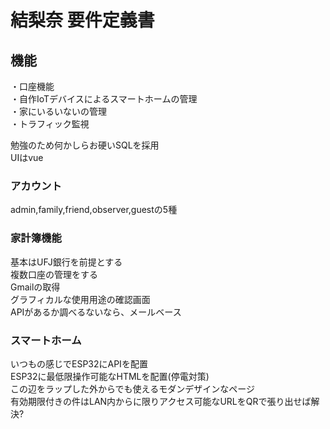# 結梨奈 要件定義書

## 機能
・口座機能  
・自作IoTデバイスによるスマートホームの管理  
・家にいるいないの管理  
・トラフィック監視  

勉強のため何かしらお硬いSQLを採用  
UIはvue  

### アカウント
admin,family,friend,observer,guestの5種  

### 家計簿機能
基本はUFJ銀行を前提とする  
複数口座の管理をする  
Gmailの取得  
グラフィカルな使用用途の確認画面  
APIがあるか調べるないなら、メールベース  

### スマートホーム
いつもの感じでESP32にAPIを配置  
ESP32に最低限操作可能なHTMLを配置(停電対策)  
この辺をラップした外からでも使えるモダンデザインなページ  
有効期限付きの件はLAN内からに限りアクセス可能なURLをQRで張り出せば解決?  
